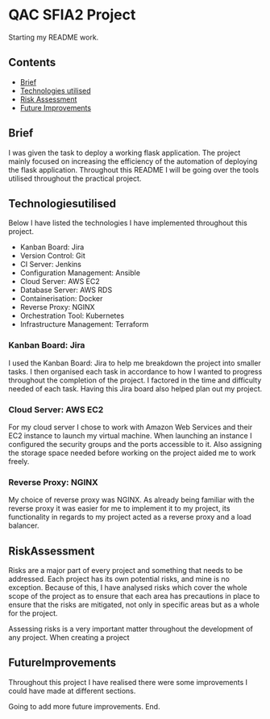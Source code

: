 # QAC SFIA2 Project

Starting my README work.

## Contents

- [Brief](#Brief)
- [Technologies utilised](#Technologiesutilised)
- [Risk Assessment](#RiskAssessment)
- [Future Improvements](#FutureImprovements)

## Brief

I was given the task to deploy a working flask application. The project mainly focused on increasing the efficiency of the automation of deploying the flask application. Throughout this README I will be going over the tools utilised throughout the practical project.


## Technologiesutilised 
Below I have listed the technologies I have implemented throughout this project. 

 - Kanban Board: Jira
 - Version Control: Git
 - CI Server: Jenkins
 - Configuration Management: Ansible
 - Cloud Server: AWS EC2
 - Database Server: AWS RDS
 - Containerisation: Docker
 - Reverse Proxy: NGINX
 - Orchestration Tool: Kubernetes
 - Infrastructure Management: Terraform

### Kanban Board: Jira

I used the Kanban Board: Jira to help me breakdown the project into smaller tasks. I then organised each task in accordance to how I wanted to progress throughout the completion of the project. I factored in the time and difficulty needed of each task. Having this Jira board also helped plan out my project.

### Cloud Server: AWS EC2

For my cloud server I chose to work with Amazon Web Services and their EC2 instance to launch my virtual machine. When launching an instance I configured the security groups and the ports accessible to it. Also assigning the storage space needed before working on the project aided me to work freely. 

### Reverse Proxy: NGINX

My choice of reverse proxy was NGINX. As already being familiar with the reverse proxy it was easier for me to implement it to my project, its functionality in regards to my project acted as a reverse proxy and a load balancer.

## RiskAssessment

Risks are a major part of every project and something that 
needs to be addressed. Each project has its own potential risks,
and mine is no exception. Because of this, I have analysed risks
which cover the whole scope of the project as to ensure that
each area has precautions in place to ensure that the risks are
mitigated, not only in specific areas but as a whole for the project.

Assessing risks is a very important matter throughout the development
of any project. When creating a project

## FutureImprovements

Throughout this project I have realised there were some improvements I could have made at different sections. 

Going to add more future improvements.
End.

